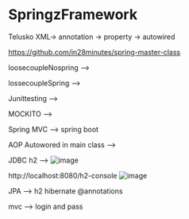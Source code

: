 # SpringzFramework
Telusko
XML-> annotation -> property -> autowired

https://github.com/in28minutes/spring-master-class

loosecoupleNospring --> 

lossecoupleSpring -->

Junittesting -->

MOCKITO --> 

Spring MVC  --> spring boot

AOP Autowored in main class -->

JDBC h2 -->
![image](https://user-images.githubusercontent.com/49728020/175874500-8c23472c-1eea-4a14-83a0-fe7f71e0402e.png)

http://localhost:8080/h2-console
![image](https://user-images.githubusercontent.com/49728020/175874550-e935b833-a406-4124-b78c-2c4c8d16c643.png)


JPA --> h2 hibernate @annotations

mvc --> login and pass
